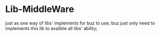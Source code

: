 # Lib-MiddleWare
just as one way of libs' implements  for buz to use; buz just only need to implements this lib to availble  all libs' ability;
